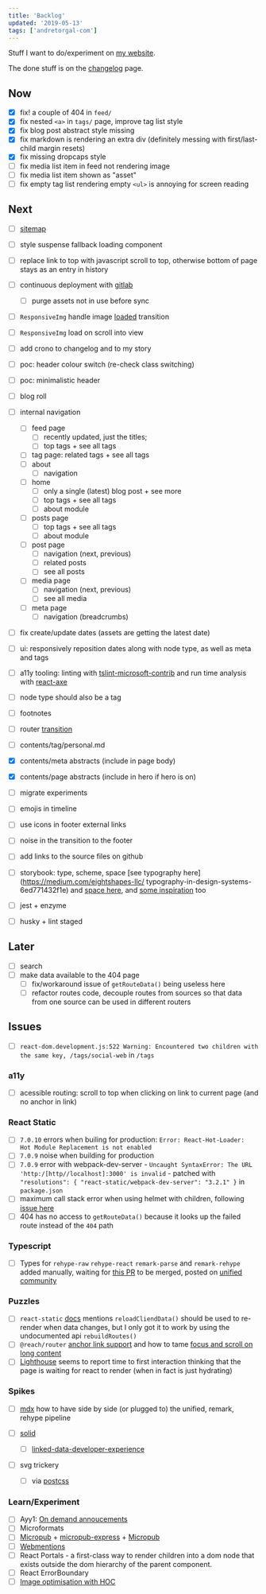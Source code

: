 ```yaml
---
title: 'Backlog'
updated: '2019-05-13'
tags: ['andretorgal-com']
---
```


Stuff I want to do/experiment on [my website](/meta).

The done stuff is on the [changelog](/meta/project/changelog) page.

<!-- abstract -->

<!-- spellcheck-off -->

## Now

- [x] fix! a couple of 404 in `feed/`
- [x] fix nested `<a>` in `tags/` page, improve tag list style
- [x] fix blog post abstract style missing
- [x] fix markdown is rendering an extra div (definitely messing with first/last-child margin resets)
- [x] fix missing dropcaps style
- [ ] fix media list item in feed not rendering image
- [ ] fix media list item shown as "asset"
- [ ] fix empty tag list rendering empty `<ul>` is annoying for screen reading

## Next

- [ ] [sitemap](https://support.google.com/webmasters/answer/156184)

- [ ] style suspense fallback loading component
- [ ] replace link to top with javascript scroll to top, otherwise bottom of page stays as an entry in history

- [ ] continuous deployment with [gitlab](https://hackernoon.com/using-gitlab-ci-cd-to-auto-deploy-your-vue-js-application-to-aws-s3-9affe1eb3457)

  - [ ] purge assets not in use before sync

- [ ] `ResponsiveImg` handle image [loaded](https://www.javascriptstuff.com/detect-image-load/) transition
- [ ] `ResponsiveImg` load on scroll into view
- [ ] add crono to changelog and to my story

- [ ] poc: header colour switch (re-check class switching)
- [ ] poc: minimalistic header

- [ ] blog roll

- [ ] internal navigation

  - [ ] feed page
    - [ ] recently updated, just the titles;
    - [ ] top tags + see all tags
  - [ ] tag page: related tags + see all tags
  - [ ] about
    - [ ] navigation
  - [ ] home
    - [ ] only a single (latest) blog post + see more
    - [ ] top tags + see all tags
    - [ ] about module
  - [ ] posts page
    - [ ] top tags + see all tags
    - [ ] about module
  - [ ] post page
    - [ ] navigation (next, previous)
    - [ ] related posts
    - [ ] see all posts
  - [ ] media page
    - [ ] navigation (next, previous)
    - [ ] see all media
  - [ ] meta page
    - [ ] navigation (breadcrumbs)

- [ ] fix create/update dates (assets are getting the latest date)
- [ ] ui: responsively reposition dates along with node type, as well as meta and tags

- [ ] a11y tooling: linting with [tslint-microsoft-contrib](https://github.com/Microsoft/tslint-microsoft-contrib) and run time analysis with [react-axe](https://github.com/dequelabs/react-axe)

- [ ] node type should also be a tag

- [ ] footnotes

- [ ] router [transition](https://reach.tech/router/example/animation)

- [ ] contents/tag/personal.md
- [x] contents/meta abstracts (include in page body)
- [x] contents/page abstracts (include in hero if hero is on)
- [ ] migrate experiments

- [ ] emojis in timeline
- [ ] use icons in footer external links
- [ ] noise in the transition to the footer

- [ ] add links to the source files on github

- [ ] storybook: type, scheme, space [see typography here](https://medium.com/eightshapes-llc/
      typography-in-design-systems-6ed771432f1e) and [space here](https://medium.com/eightshapes-llc/space-in-design-systems-188bcbae0d62), and [some inspiration](https://zeit.co/design) too
- [ ] jest + enzyme
- [ ] husky + lint staged

## Later

- [ ] search
- [ ] make data available to the 404 page
  - [ ] fix/workaround issue of `getRouteData()` being useless here
  - [ ] refactor routes code, decouple routes from sources so that data from one source can be used in different routers

## Issues

- [ ] `react-dom.development.js:522 Warning: Encountered two children with the same key, /tags/social-web` in `/tags`

### a11y

- [ ] acessible routing: scroll to top when clicking on link to current page (and no anchor in link)

### React Static

- [ ] `7.0.10` errors when builing for production: `Error: React-Hot-Loader: Hot Module Replacement is not enabled`
- [ ] `7.0.9` noise when building for production
- [ ] `7.0.9` error with webpack-dev-server - `Uncaught SyntaxError: The URL 'http:/[http//localhost]:3000' is invalid` - patched with `"resolutions": { "react-static/webpack-dev-server": "3.2.1" }` in `package.json`
- [ ] maximum call stack error when using helmet with children, following [issue here](https://github.com/nozzle/react-static/issues/1119)
- [ ] 404 has no access to `getRouteData()` because it looks up the failed route instead of the `404` path

### Typescript

- [ ] Types for `rehype-raw` `rehype-react` `remark-parse` and `remark-rehype` added manually, waiting for [this PR](https://github.com/remarkjs/remark/pull/383) to be merged, posted on [unified community](https://spectrum.chat/unified/type-definitions/missing-typings-across-plugin-community~49ee93c0-23bf-49f3-9706-2468b0760564)

### Puzzles

- [ ] `react-static` [docs](https://github.com/nozzle/react-static/blob/master/meta/api.md#reloadClientData) mentions `reloadCliendData()` should be used to re-render when data changes, but I only got it to work by using the undocumented api `rebuildRoutes()`
- [ ] `@reach/router` [anchor link support](https://github.com/reach/router/issues/235) and how to tame [focus and scroll on long content](https://github.com/reach/router/issues/62)
- [ ] [Lighthouse](https://developers.google.com/web/tools/lighthouse/) seems to report time to first interaction thinking that the page is waiting for react to render (when in fact is just hydrating)

### Spikes

- [ ] [mdx](https://mdxjs.com/advanced/typescript) how to have side by side (or plugged to) the unified, remark, rehype pipeline

- [ ] [solid](https://solid.inrupt.com/)

  - [ ] [linked-data-developer-experience](https://ruben.verborgh.org/blog/2018/12/28/designing-a-linked-data-developer-experience/)

- [ ] svg trickery
  - [ ] via [postcss](https://github.com/jonathantneal/postcss-write-svg)

### Learn/Experiment

- [ ] Ayy1: [On demand annoucements](https://github.com/Heydon/on-demand-live-region)
- [ ] Microformats
- [ ] [Micropub](https://indieweb.org/Micropub) + [micropub-express](https://github.com/voxpelli/node-micropub-express) + [Micropub](https://micropub.rocks/)
- [ ] [Webmentions](https://webmention.io/)
- [ ] React Portals - a first-class way to render children into a dom node
      that exists outside the dom hierarchy of the parent component.
- [ ] React ErrorBoundary
- [ ] [Image optimisation with HOC](https://medium.com/grailed-engineering/image-optimization-using-higher-order-components-f401e6b4e1b1)
